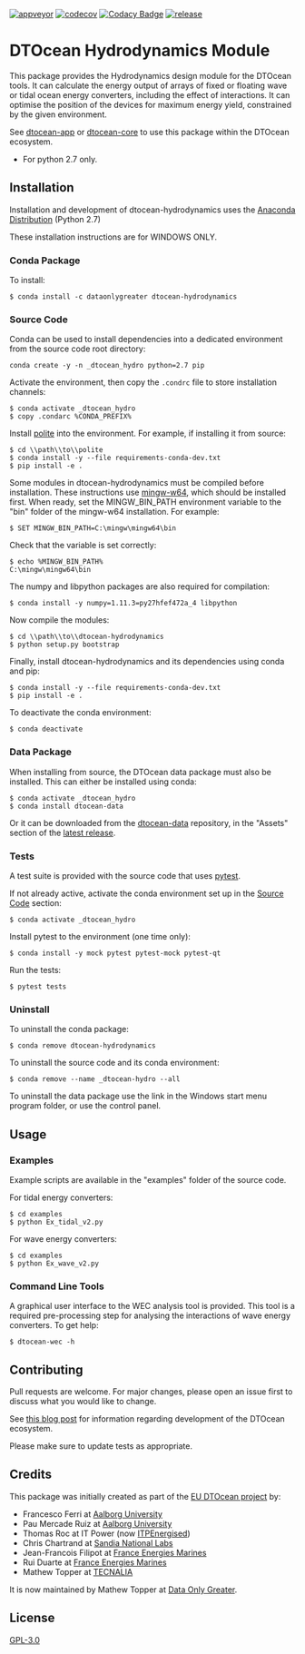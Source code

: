 [![appveyor](https://ci.appveyor.com/api/projects/status/github/DTOcean/dtocean-hydrodynamics?branch=master&svg=true)](https://ci.appveyor.com/project/DTOcean/dtocean-hydrodynamics)
[![codecov](https://codecov.io/gh/DTOcean/dtocean-hydrodynamics/branch/master/graph/badge.svg)](https://codecov.io/gh/DTOcean/dtocean-hydrodynamics)
[![Codacy Badge](https://app.codacy.com/project/badge/Grade/0ba57ae117cb4cb8b284635638f7c5a2)](https://www.codacy.com/gh/DTOcean/dtocean-hydrodynamics/dashboard?utm_source=github.com&amp;utm_medium=referral&amp;utm_content=DTOcean/dtocean-hydrodynamics&amp;utm_campaign=Badge_Grade)
[![release](https://img.shields.io/github/release/DTOcean/dtocean-hydrodynamics.svg)](https://github.com/DTOcean/dtocean-hydrodynamics/releases/latest)

# DTOcean Hydrodynamics Module

This package provides the Hydrodynamics design module for the DTOcean tools.
It can calculate the energy output of arrays of fixed or floating wave or tidal
ocean energy converters, including the effect of interactions. It can optimise
the position of the devices for maximum energy yield, constrained by the given 
environment.

See [dtocean-app](https://github.com/DTOcean/dtocean-app) or [dtocean-core](
https://github.com/DTOcean/dtocean-app) to use this package within the DTOcean
ecosystem.

*   For python 2.7 only.

## Installation

Installation and development of dtocean-hydrodynamics uses the [Anaconda 
Distribution](https://www.anaconda.com/distribution/) (Python 2.7)

These installation instructions are for WINDOWS ONLY.

### Conda Package

To install:

```
$ conda install -c dataonlygreater dtocean-hydrodynamics
```

### Source Code

Conda can be used to install dependencies into a dedicated environment from
the source code root directory:

```
conda create -y -n _dtocean_hydro python=2.7 pip
```

Activate the environment, then copy the `.condrc` file to store installation  
channels:

```
$ conda activate _dtocean_hydro
$ copy .condarc %CONDA_PREFIX%
```

Install [polite](https://github.com/DTOcean/polite) into the environment. For 
example, if installing it from source:

```
$ cd \\path\\to\\polite
$ conda install -y --file requirements-conda-dev.txt
$ pip install -e .
```

Some modules in dtocean-hydrodynamics must be compiled before installation.
These instructions use [mingw-w64](https://mingw-w64.org), which should be
installed first. When ready, set the MINGW_BIN_PATH environment variable to
the "bin" folder of the mingw-w64 installation. For example:

```
$ SET MINGW_BIN_PATH=C:\mingw\mingw64\bin
```

Check that the variable is set correctly:

```
$ echo %MINGW_BIN_PATH%
C:\mingw\mingw64\bin
```

The numpy and libpython packages are also required for compilation:

```
$ conda install -y numpy=1.11.3=py27hfef472a_4 libpython
```

Now compile the modules:

```
$ cd \\path\\to\\dtocean-hydrodynamics
$ python setup.py bootstrap
```

Finally, install dtocean-hydrodynamics and its dependencies using conda and pip:

```
$ conda install -y --file requirements-conda-dev.txt
$ pip install -e .
```

To deactivate the conda environment:

```
$ conda deactivate
```

### Data Package

When installing from source, the DTOcean data package must also be installed. 
This can either be installed using conda:

```
$ conda activate _dtocean_hydro
$ conda install dtocean-data
```

Or it can be downloaded from the [dtocean-data](https://github.com/DTOcean/dtocean-data)
repository, in the "Assets" section of the [latest release](
https://github.com/DTOcean/dtocean-data/releases/latest).

### Tests

A test suite is provided with the source code that uses [pytest](
https://docs.pytest.org).

If not already active, activate the conda environment set up in the [Source 
Code](#source-code) section:

```
$ conda activate _dtocean_hydro
```

Install pytest to the environment (one time only):

```
$ conda install -y mock pytest pytest-mock pytest-qt
```

Run the tests:

``` 
$ pytest tests
```

### Uninstall

To uninstall the conda package:

```
$ conda remove dtocean-hydrodynamics
```

To uninstall the source code and its conda environment:

```
$ conda remove --name _dtocean-hydro --all
```

To uninstall the data package use the link in the Windows start menu program
folder, or use the control panel.

## Usage

### Examples

Example scripts are available in the "examples" folder of the source code.

For tidal energy converters:

```
$ cd examples
$ python Ex_tidal_v2.py
```

For wave energy converters:

```
$ cd examples
$ python Ex_wave_v2.py
```

### Command Line Tools

A graphical user interface to the WEC analysis tool is provided. This tool is a 
required pre-processing step for analysing the interactions of wave energy 
converters. To get help: 

```
$ dtocean-wec -h
```

## Contributing

Pull requests are welcome. For major changes, please open an issue first to
discuss what you would like to change.

See [this blog post](
https://www.dataonlygreater.com/latest/professional/2017/03/09/dtocean-development-change-management/)
for information regarding development of the DTOcean ecosystem.

Please make sure to update tests as appropriate.

## Credits

This package was initially created as part of the [EU DTOcean project](
https://www.dtoceanplus.eu/About-DTOceanPlus/History) by:

*   Francesco Ferri at [Aalborg University](https://www.en.aau.dk/)
*   Pau Mercade Ruiz at [Aalborg University](https://www.en.aau.dk/)
*   Thomas Roc at IT Power (now [ITPEnergised](http://www.itpenergised.com/))
*   Chris Chartrand at [Sandia National Labs](https://www.sandia.gov/)
*   Jean-Francois Filipot at [France Energies Marines](https://www.france-energies-marines.org/)
*   Rui Duarte at [France Energies Marines](https://www.france-energies-marines.org/)
*   Mathew Topper at [TECNALIA](https://www.tecnalia.com)

It is now maintained by Mathew Topper at [Data Only Greater](
https://www.dataonlygreater.com/).

## License

[GPL-3.0](https://choosealicense.com/licenses/gpl-3.0/)
